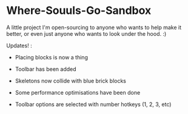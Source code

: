 # Where-Souuls-Go-Sandbox
 A little project I'm open-sourcing to anyone who wants to help make it better, or even just anyone who wants to look under the hood. :)

Updates! :
   - Placing blocks is now a thing
   - Toolbar has been added
   - Skeletons now collide with blue brick blocks
   - Some performance optimisations have been done
   
   - Toolbar options are selected with number hotkeys (1, 2, 3, etc)
